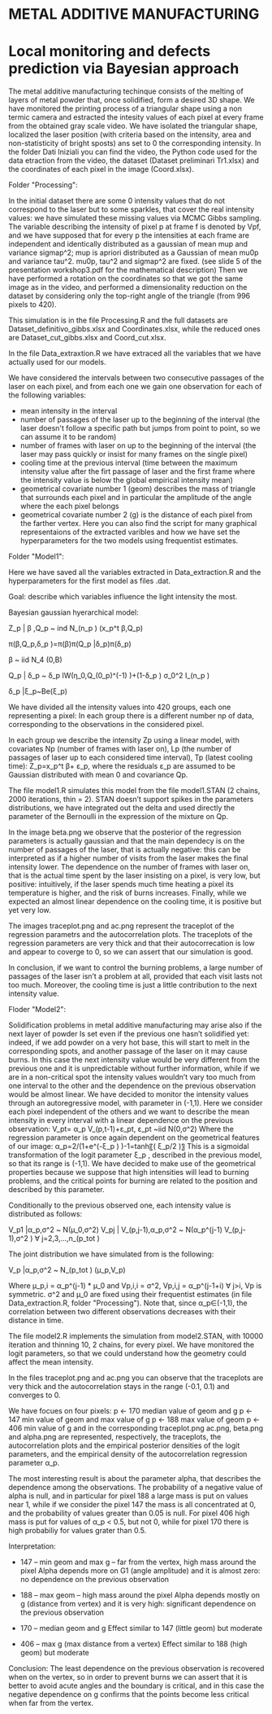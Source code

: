 # METAL ADDITIVE MANUFACTURING
# Local monitoring and defects prediction via Bayesian approach

The metal additive manufacturing techinque consists of the melting of layers of metal powder that, once solidified, form a desired 3D shape. We have monitored the printing process of a triangular shape using a non termic camera and estracted the intesity values of each pixel at every frame from the obtained gray scale video. We have isolated the triangular shape, localized the laser position (with criteria based on the intensity, area and non-statisticity of bright sposts) ans set to 0 the corresponding intensity.
In the folder Dati Iniziali you can find the video, the Python code used for the data etraction from the video, the dataset (Dataset preliminari Tr1.xlsx) and the coordinates of each pixel in the image (Coord.xlsx).

Folder "Processing":

In the initial dataset there are some 0 intensity values that do not correspond to the laser but to some sparkles, that cover the real intensity values: we have simulated these missing values via MCMC Gibbs sampling.
The variable describing the intensity of pixel p at frame f is denoted by Vpf, and we have supposed that for every p the intensities at each frame are independent and identically distributed as a gaussian of mean mup and variance sigmap^2; mup is apriori distributed as a Gaussian of mean mu0p and variance tau^2. mu0p, tau^2 and sigmap^2 are fixed. (see slide 5 of the presentation workshop3.pdf for the mathematical description)
Then we have performed a rotation on the coordinates so that we got the same image as in the video, and performed a dimensionality reduction on the dataset by considering only the top-right angle of the triangle (from 996 pixels to 420).

This simulation is in the file Processing.R and the full datasets are Dataset_definitivo_gibbs.xlsx and Coordinates.xlsx, while the reduced ones are Dataset_cut_gibbs.xlsx and Coord_cut.xlsx.

In the file Data_extraxtion.R we have extraced all the variables that we have actually used for our models.

We have considered the intervals between two consecutive passages of the laser on each pixel, and from each one we gain one observation for each of the following variables:
- mean intensity in the interval
- number of passages of the laser up to the beginning of the interval (the laser doesn't follow a specific path but jumps from point to point, so we can assume it to be random)
- number of frames with laser on up to the beginning of the interval (the laser may pass quickly or insist for many frames on the single pixel)
- cooling time at the previous interval (time between the maximum intensity value after the firt passage of laser and the first frame where the intensity value is below the global empirical intensity mean)
- geometrical covariate number 1 (geom) describes the mass of triangle that surrounds each pixel and in particular the amplitude of the angle where the each pixel belongs
- geometrical covariate number 2 (g) is the distance of each pixel from the farther vertex.
Here you can also find the script for many graphical representaions of the extracted varibles and how we have set the hyperparameters for the two models using frequentist estimates.

Folder "Model1":

Here we have saved all the variables extracted in Data_extraction.R and the hyperparameters for the first model as files .dat.


Goal: describe which variables influence the light intensity the most.

Bayesian gaussian hyerarchical model:

Z_p | β ,Q_p   ~ ind N_(n_p ) (x_p^t β,Q_p)

π(β,Q_p,δ_p )=π(β)π(Q_p |δ_p)π(δ_p)

β ~ iid N_4 (0,B)

Q_p | δ_p  ~ δ_p IW(η_0,Q_(0_p)^(-1) )+(1-δ_p ) σ_0^2 I_(n_p )

δ_p |ξ_p~Be(ξ_p)

We have divided all the intensity values into 420 groups, each one representing a pixel:
In each group there is a different number np of data, corresponding to the observations in the considered pixel.

In each group we describe the intensity Zp using a linear model, with covariates Np (number of frames with laser on), Lp (the number of passages of laser up to each considered time interval), Tp (latest cooling time): Z_p=x_p^t β+ ε_p, where the residuals ε_p are assumed to be Gaussian distributed with mean 0 and covariance Qp.

The file model1.R simulates this model from the file model1.STAN (2 chains, 2000 iterations, thin = 2).
STAN doesn’t support spikes in the parameters distributions, we have integrated out the delta and used directly the parameter of the Bernoulli in the expression of the mixture on Qp.

In the image beta.png we observe that the posterior of the regression parameters is actually gaussian and that the main dependecy is on the number of passages of the laser, that is actually negative: this can be interpreted as if a higher number of visits from the laser makes the final intensity lower. The dependence on the number of frames with laser on, that is the actual time spent by the laser insisting on a pixel, is very low, but positive: intuitively, if the laser spends much time heating a pixel its temperature is higher, and the risk of burns increases. Finally, while we expected an almost linear dependence on the cooling time, it is positive but yet very low.

The images traceplot.png and ac.png represent the traceplot of the regression parametrs and the autocorrelation plots. The traceplots of the regression parameters are very thick and that their autocorrecation is low and appear to coverge to 0, so we can assert that our simulation is good.

In conclusion, if we want to control the burning problems, a large number of passages of the laser isn’t a problem at all, provided that each visit lasts not too much. Moreover, the cooling time is just a little contribution to the next intensity value.


Floder "Model2":

Solidification problems in metal additive manufacturing may arise also if the next layer of powder Is set even if the previous one hasn’t solidified yet: indeed, if we add powder on a very hot base, this will start to melt in the corresponding spots, and another passage of the laser on it may cause burns. In this case the next intensity value would be very different from the previous one and it is unpredictable without further information, while if we are in a non-critical spot the intensity values wouldn’t vary too much from one interval to the other and the dependence on the previous observation would be almost linear.
We have decided to monitor the intensity values through an autoregressive model, with parameter in (-1,1).
Here we consider each pixel independent of the others and we want to describe the mean intensity in every interval with a linear dependence on the previous observation:
V_pt= α_p V_(p,t-1)+ε_pt,       ε_pt  ~iid N(0,σ^2)
Where the regression parameter is once again dependent on the geometrical features of our image: 
α_p=2/(1+e^(-ξ_p ) )-1=tanh⁡〖( ξ_p/2  )〗
This is a sigmoidal transformation of the logit parameter ξ_p , described in the previous model, so that its range is (-1,1).
We have decided to make use of the geometrical properties because we suppose that high intensities will lead to burning problems, and the critical points for burning are related to the position and described by this parameter.

Conditionally to the previous observed one, each intensity value is distributed as follows:

V_p1 |α_p,σ^2  ~ N(μ_0,σ^2)
V_pj | V_(p,j-1),α_p,σ^2  ~ N(α_p^(j-1) V_(p,j-1),σ^2 )        ∀ j=2,3,…,n_(p_tot )

The joint distribution we have simulated from is the following:

V_p |α_p,σ^2   ~ N_(p_tot ) (μ_p,V_p)

Where μ_p,i = α_p^(j-1) * μ_0 and Vp,i,i = σ^2, Vp,i,j = α_p^(j-1+i) ∀ j>i, Vp is symmetric.
σ^2 and μ_0 are fixed using their frequentist estimates (in file Data_extraction.R, folder "Processing").
Note that, since α_p∈(-1,1), the correlation between two different observations decreases with their distance in time.

The file model2.R implements the simulation from model2.STAN, with 10000 iteration and thinning 10, 2 chains, for every pixel.
We have monitored the logit parameters, so that we could understand how the geometry could affect the mean intensity.

In the files traceplot.png and ac.png you can observe that the traceplots are very thick and the autocorrelation stays in the range (-0.1, 0.1) and converges to 0.

We have focues on four pixels:
p <- 170   median value of geom and g
p <- 147  min value of geom and max value of g 
p <- 188  max value of geom
p <- 406  min value of g
and in the corresponding traceplot.png ac.png, beta.png and alpha.png are represented, respectively, the traceplots, the autocorrelation plots and the empirical posterior densities of the logit parameters, and the empirical density of the autocorrelation regression parameter α_p.

The most interesting result is about the parameter alpha, that describes the dependence among the observations. The probability of a negative value of alpha is null, and in particular for pixel 188 a large mass is put on values near 1, while if we consider the pixel 147 the mass is all concentrated at 0, and the probability of values greater than 0.05 is null. For pixel 406 high mass is put for values of α_p < 0.5, but not 0, while for pixel 170 there is high probabiliy for values grater than 0.5.

Interpretation:
-	147 – min geom and max g – far from the vertex, high mass around the pixel
 Alpha depends more on G1 (angle amplitude) and it is almost zero: no dependence on the previous observation

-	188 – max geom – high mass around the pixel
Alpha depends mostly on g (distance from vertex) and it is very high: significant dependence on the previous observation

-	170 – median geom and g
Effect similar to 147 (little geom) but moderate

-	406 – max g (max distance from a vertex)
Effect similar to 188 (high geom)  but moderate

Conclusion:
The least dependence on the previous observation is recovered when on the vertex, so in order to prevent burns we can assert that it is better to avoid acute angles and the boundary is critical, and in this case the negative dependence on g confirms that the points become less critical when far from the vertex.
